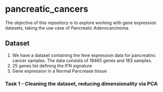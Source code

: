# pancreatic_cancers
The objective of this repository is to explore working with gene expression datasets, taking the use case of Pancreatic Adenocarcinoma.

## Dataset
1. We have a dataset containing the fene expression data for pancreatinc cancer samples. The data consists of 18465 genes and 183 samples.
2. 25 genes list defining the IFN signature
3. Gene expression in a Normal Pancrease tissue

### Task 1 - Cleaning the dataset, reducing dimensionality via PCA
